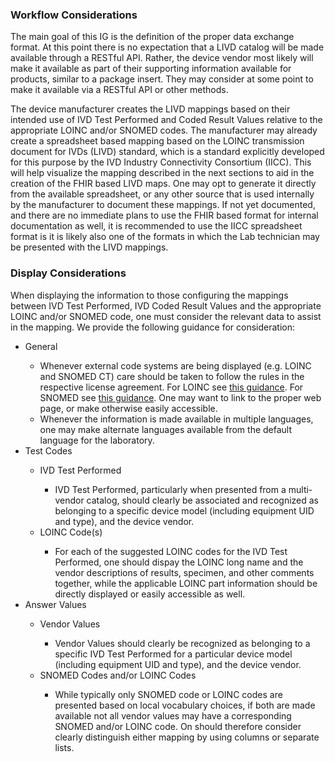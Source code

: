 <h3> Workflow Considerations </h3>
The main goal of this IG is the definition of the proper data exchange format. At this point there is no expectation that a LIVD catalog will be made available through a RESTful API. Rather, the device vendor most likely will make it available as part of their supporting information available for products, similar to a package insert. They may consider at some point to make it available via a RESTful API or other methods.  

The device manufacturer creates the LIVD mappings based on their intended use of IVD Test Performed and Coded Result Values relative to the appropriate LOINC and/or SNOMED codes.  The manufacturer may already create a spreadsheet based mapping based on the LOINC transmission document for IVDs (LIVD) standard, which is a standard explicitly developed for this purpose by the IVD Industry Connectivity Consortium (IICC).  This will help visualize the mapping described in the next sections to aid in the creation of the FHIR based LIVD maps.  One may opt to generate it directly from the available spreadsheet, or any other source that is used internally by the manufacturer to document these mappings.  If not yet documented, and there are no immediate plans to use the FHIR based format for internal documentation as well, it is recommended to use the IICC spreadsheet format is it is likely also one of the formats in which the Lab technician may be presented with the LIVD mappings.

<h3> Display Considerations </h3>
When displaying the information to those configuring the mappings between IVD Test Performed, IVD Coded Result Values and the appropriate LOINC and/or SNOMED code, one must consider the relevant data to assist in the mapping.  We provide the following guidance for consideration:

<ul>
   <li> General </li>
     <ul>
       <li> Whenever external code systems are being displayed (e.g. LOINC and SNOMED CT) care should be taken to follow the rules in the respective license agreement.  For LOINC see <a href="https://loinc.org/license/">this guidance</a>.  For SNOMED see <a href="https://www.snomed.org/snomed-ct/get-snomed">this guidance</a>. One may want to link to the proper web page, or make otherwise easily accessible.</li>
       <li> Whenever the information is made available in multiple languages, one may make alternate languages available from the default language for the laboratory.</li>
     </ul>
   <li> Test Codes </li>
     <ul>
       <li> IVD Test Performed  </li>
          <ul>
            <li> IVD Test Performed, particularly when presented from a multi-vendor catalog, should clearly be associated and recognized as belonging to a specific device model (including equipment UID and type), and the device vendor.</li>
         </ul>
       <li> LOINC Code(s)  </li>
          <ul>
            <li> For each of the suggested LOINC codes for the IVD Test Performed, one should dispay the LOINC long name and the vendor descriptions of results, specimen, and other comments together, while the applicable LOINC part information should be directly displayed or easily accessible as well.  </li>
          </ul>
      </ul>  
<li> Answer Values  </li>
     <ul>
        <li> Vendor Values  </li>
           <ul>
            <li> Vendor Values should clearly be recognized as belonging to a specific IVD Test Performed for a particular device model (including equipment UID and type), and the device vendor.</li>
           </ul>  
        <li> SNOMED Codes and/or LOINC Codes  </li>
           <ul>
              <li> While typically only SNOMED code or LOINC codes are presented based on local vocabulary choices, if both are made available not all vendor values may have a corresponding SNOMED and/or LOINC code.  On should therefore consider clearly distinguish either mapping by using columns or separate lists.</li> 
           </ul>
     </ul>  
</ul>
